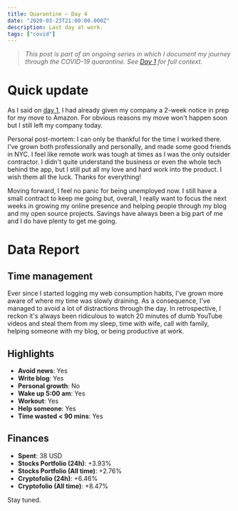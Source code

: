 ```yaml
---
title: Quarantine — Day 4
date: "2020-03-23T21:00:00.000Z"
description: Last day at work.
tags: ["covid"]
---
```


> *This post is part of an ongoing series in which I document my journey through the COVID-19 quarantine. See [Day 1](/quarantine-day-1) for full context.*

<div class="divider"></div>

# Quick update

As I said on [day 1](/quarantine-day-1), I had already given my company a 2-week notice in prep for my move to Amazon. For obvious reasons my move won't happen soon but I still left my company today.

Personal post-mortem: I can only be thankful for the time I worked there. I've grown both professionally and personally, and made some good friends in NYC. I feel like remote work was tough at times as I was the only outsider contractor. I didn't quite understand the business or even the whole tech behind the app, but I still put all my love and hard work into the product. I wish them all the luck. Thanks for everything!

Moving forward, I feel no panic for being unemployed now. I still have a small contract to keep me going but, overall, I really want to focus the next weeks in growing my online presence and helping people through my blog and my open source projects. Savings have always been a big part of me and I do have plenty to get me going.

<div class="divider"></div>

# Data Report

## Time management

Ever since I started logging my web consumption habits, I've grown more aware of where my time was slowly draining. As a consequence, I've managed to avoid a lot of distractions through the day. In retrospective, I reckon it's always been ridiculous to watch 20 minutes of dumb YouTube videos and steal them from my sleep, time with wife, call with family, helping someone with my blog, or being productive at work.

## Highlights 

* **Avoid news**: Yes
* **Write blog**: Yes
* **Personal growth**: No
* **Wake up 5:00 am**: Yes
* **Workout**: Yes
* **Help someone**: Yes
* **Time wasted < 90 mins**: Yes

## Finances

* **Spent**: 38 USD
* **Stocks Portfolio (24h)**: +3.93%
* **Stocks Portfolio (All time)**: +2.76%
* **Cryptofolio (24h)**: +6.46%
* **Cryptofolio (All time)**: +8.47%

<div class="divider"></div>

Stay tuned.
